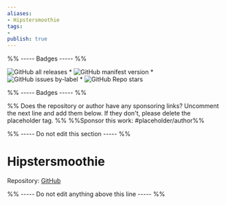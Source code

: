 ```yaml
---
aliases:
- Hipstersmoothie
tags: 
- 
publish: true
---
```


%% ----- Badges ----- %%

![GitHub all releases](https://img.shields.io/github/downloads/hipstersmoothie/hipstersmoothie-obsidian-theme/total?color=573E7A&logo=github&style=for-the-badge) * ![GitHub manifest version](https://img.shields.io/github/manifest-json/v/hipstersmoothie/hipstersmoothie-obsidian-theme?color=573E7A&logo=github&style=for-the-badge) * ![GitHub issues by-label](https://img.shields.io/github/issues/hipstersmoothie/hipstersmoothie-obsidian-theme/help%20wanted?color=573E7A&logo=github&style=for-the-badge) * ![GitHub Repo stars](https://img.shields.io/github/stars/hipstersmoothie/hipstersmoothie-obsidian-theme?color=573E7A&logo=github&style=for-the-badge)

%% ----- Badges ----- %%

%% Does the repository or author have any sponsoring links? Uncomment the next line and add them below. If they don't, please delete the placeholder tag. %%
%%Sponsor this work: #placeholder/author%%

%% ----- Do not edit this section ----- %%

# Hipstersmoothie

Repository: [GitHub](https://github.com/hipstersmoothie/hipstersmoothie-obsidian-theme)



%% ----- Do not edit anything above this line ----- %% 
